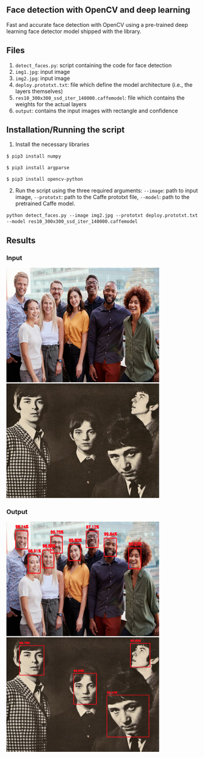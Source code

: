## Face detection with OpenCV and deep learning
Fast and accurate face detection with OpenCV using a pre-trained deep learning face detector model shipped with the library.


## Files
1. ```detect_faces.py```: script containing the code for face detection
2. ```img1.jpg```: input image
2. ```img2.jpg```: input image
3. ```deploy.prototxt.txt```: file which define the model architecture (i.e., the layers themselves)
4. ```res10_300x300_ssd_iter_140000.caffemodel```: file which contains the weights for the actual layers
5. ```output```: contains the input images with rectangle and confidence

## Installation/Running the script
1. Install the necessary libraries

```
$ pip3 install numpy
```
```
$ pip3 install argparse
```
```
$ pip3 install opencv-python
```

2. Run the script using the three required arguments: ```--image```: path to input image, ```--prototxt```: path to the Caffe prototxt file, ```--model```: path to the pretrained Caffe model.

```
python detect_faces.py --image img2.jpg --prototxt deploy.prototxt.txt --model res10_300x300_ssd_iter_140000.caffemodel

```

## Results

### Input

<img src="https://github.com/danield95/OpenCV-FaceDetection/blob/main/ImageDetection/img1.jpg" width="400" height="300">

<img src="https://github.com/danield95/OpenCV-FaceDetection/blob/main/ImageDetection/img2.jpg" width="400" height="300">

### Output


<img src="https://github.com/danield95/OpenCV-FaceDetection/blob/main/ImageDetection/outputs/img1.png" width="400" height="300">

<img src="https://github.com/danield95/OpenCV-FaceDetection/blob/main/ImageDetection/outputs/img2.png" width="400" height="300">
